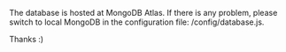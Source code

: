 The database is hosted at MongoDB Atlas.
If there is any problem, please switch to local 
MongoDB in the configuration file: /config/database.js.

Thanks :)